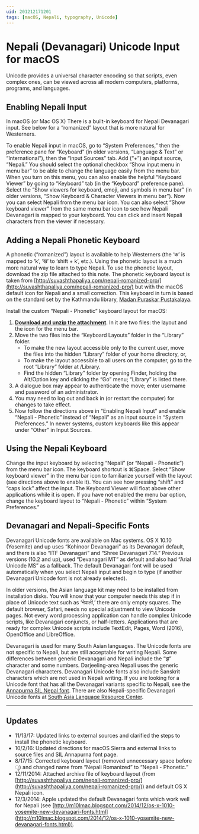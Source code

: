 ```yaml
---
uid: 201212171201
tags: [macOS, Nepali, typography, Unicode]
---
```


# Nepali (Devanagari) Unicode Input for macOS

Unicode provides a universal character encoding so that scripts, even complex ones, can be viewed across all modern computers, platforms, programs, and languages.

## Enabling Nepali Input

In macOS (or Mac OS X) There is a built-in keyboard for Nepali Devanagari input. See below for a “romanized” layout that is more natural for Westerners.

To enable Nepali input in macOS, go to “System Preferences,” then the preference pane for “Keyboard” (in older versions, “Language & Text” or “International”), then the “Input Sources” tab. Add (“+”) an input source, “Nepali.” You should select the optional checkbox “Show input menu in menu bar” to be able to change the language easily from the menu bar. When you turn on this menu, you can also enable the helpful “Keyboard Viewer” by going to “Keyboard” tab (in the “Keyboard” preference pane). Select the “Show viewers for keyboard, emoji, and symbols in menu bar” (in older versions, “Show Keyboard & Character Viewers in menu bar”). Now you can select Nepali from the menu bar icon. You can also select “Show keyboard viewer” from the same menu bar icon to see how Nepali Devanagari is mapped to your keyboard. You can click and insert Nepali characters from the viewer if necessary.

## Adding a Nepali Phonetic Keyboard

A phonetic (“romanized”) layout is available to help Westerners (the ‘क’ is mapped to ‘k’, ‘ख’ to ‘shift + k’, etc.). Using the phonetic layout is a much more natural way to learn to type Nepali. To use the phonetic layout, download the zip file attached to this note. The phonetic keyboard layout is taken from [http://suvashthapaliya.com/nepali-romanized-pro/](http://suvashthapaliya.com/nepali-romanized-pro/) but with the macOS default icon for Nepali and a small correction. This keyboard in turn is based on the standard set by the Kathmandu library, [Madan Puraskar Pustakalaya](http://madanpuraskar.org).

Install the custom “Nepali - Phonetic” keyboard layout for macOS:

1. **[Download and unzip the attachment](https://cmhelmer.com/media/Nepali_-_Phonetic.zip)**. In it are two files: the layout and the icon for the menu bar.
2. Move the two files into the “Keyboard Layouts” folder in the “Library” folder.
	- To make the new layout accessible only to the current user, move the files into the hidden “Library” folder of your home directory, or,
	- To make the layout accessible to all users on the computer, go to the root “Library” folder at /Library.
	- Find the hidden “Library” folder by opening Finder, holding the Alt/Option key and clicking the “Go” menu; “Library” is listed there.
3. A dialogue box may appear to authenticate the move; enter username and password of an administrator.
4. You may need to log out and back in (or restart the computer) for changes to take effect.
5. Now follow the directions above in “Enabling Nepali Input” and enable “Nepali - Phonetic” instead of “Nepali” as an input source in “System Preferences.” In newer systems, custom keyboards like this appear under “Other” in Input Sources.

## Using the Nepali Keyboard

Change the input keyboard by selecting “Nepali” (or “Nepali - Phonetic”) from the menu bar icon. The keyboard shortcut is ⌘Space. Select “Show keyboard viewer” in the menu bar icon to familiarize yourself with the layout (see directions above to enable it). You can see how pressing “shift” and “caps lock” affect the input. The Keyboard Viewer will float above other applications while it is open. If you have not enabled the menu bar option, change the keyboard layout to “Nepali - Phonetic” within “System Preferences.”

## Devanagari and Nepali-Specific Fonts

Devanagari Unicode fonts are available on Mac systems. OS X 10.10 (Yosemite) and up uses “Kohinoor Devanagari” as its Devanagari default, and there is also “ITF Devanagari” and “Shree Devanagari 714.” Previous versions (10.2 and up), used “Devanagari MT” as default and also had “Arial Unicode MS” as a fallback. The default Devanagari font will be used automatically when you select Nepali input and begin to type (if another Devanagari Unicode font is not already selected).

In older versions, the Asian language kit may need to be installed from installation disks. You will know that your computer needs this step if in place of Unicode text such as ‘नेपाली,’ there are only empty squares. The default browser, Safari, needs no special adjustment to view Unicode pages. Not every word processing application can handle complex Unicode scripts, like Devanagari conjuncts, or half-letters. Applications that are ready for complex Unicode scripts include TextEdit, Pages, Word (2016), OpenOffice and LibreOffice.

Devanagari is used for many South Asian languages. The Unicode fonts are not specific to Nepali, but are still acceptable for writing Nepali. Some differences between generic Devanagari and Nepali include the “झ” character and some numbers. Darjeeling-area Nepali uses the generic Devanagari characters. Devanagari Unicode fonts also include Sanskrit characters which are not used in Nepali writing. If you are looking for a Unicode font that has all the Devanagari variants specific to Nepali, see the [Annapurna SIL Nepal font](http://software.sil.org/annapurna/). There are also Nepali-specific Devanagari Unicode fonts at [South Asia Language Resource Center](http://salrc.uchicago.edu/resources/fonts/available/hindi/).

---- 

## Updates

- 11/13/17: Updated links to external sources and clarified the steps to install the phonetic keyboard.
- 10/2/16: Updated directions for macOS Sierra and external links to source files and SIL Annapurna font page.
- 8/17/15: Corrected keyboard layout (removed unnecessary space before ृ) and changed name from “Nepali Romanized” to “Nepali - Phonetic.”
- 12/11/2014: Attached archive file of keyboard layout (from [http://suvashthapaliya.com/nepali-romanized-pro/](http://suvashthapaliya.com/nepali-romanized-pro/)) and default OS X Nepali icon.
- 12/3/2014: Apple updated the default Devanagari fonts which work well for Nepali (see [http://m10lmac.blogspot.com/2014/12/os-x-1010-yosemite-new-devanagari-fonts.html](http://m10lmac.blogspot.com/2014/12/os-x-1010-yosemite-new-devanagari-fonts.html)).
